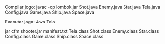 Compilar jogo:
javac -cp lombok.jar Shot.java Enemy.java Star.java Tela.java Config.java Game.java Ship.java Space.java

Executar jogo:
Java Tela


jar cfm shooter.jar manifest.txt Tela.class Shot.class Enemy.class Star.class  Config.class Game.class Ship.class Space.class